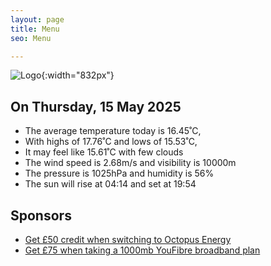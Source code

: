 ```yaml
---
layout: page
title: Menu
seo: Menu

---
```


![Logo](/images/logo.jpg){:width="832px"}

<!-- weather_marker starts -->
## On Thursday, 15 May 2025

- The average temperature today is 16.45˚C,
- With highs of 17.76˚C and lows of 15.53˚C,
- It may feel like 15.61˚C with few clouds
- The wind speed is 2.68m/s and visibility is 10000m
- The pressure is 1025hPa and humidity is 56%
- The sun will rise at 04:14 and set at 19:54

<!-- weather_marker ends -->

## Sponsors

- [Get £50 credit when switching to Octopus Energy](https://bit.ly/3oD1nnS)
- [Get £75 when taking a 1000mb YouFibre broadband plan](https://aklam.io/91zWhU?)
